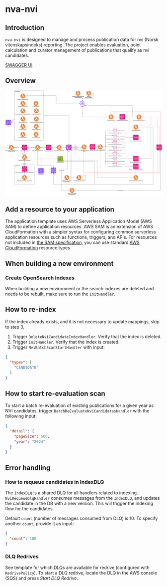 # nva-nvi

## Introduction

`nva-nvi` is designed to manage and process publication data for nvi (Norsk vitenskapsindeks) reporting. 
The project enables evaluation, point calculation and curator management of publications that qualify as nvi candidates.

[SWAGGER UI](https://petstore.swagger.io/?url=https://raw.githubusercontent.com/BIBSYSDEV/nva-nvi/refs/heads/main/docs/openapi.yaml)

## Overview

![Alt text](resources/NVI-overview.png)

## Add a resource to your application

The application template uses AWS Serverless Application Model (AWS SAM) to define application resources. AWS SAM is an
extension of AWS CloudFormation with a simpler syntax for configuring common serverless application resources such as
functions, triggers, and APIs. For resources not included
in [the SAM specification](https://github.com/awslabs/serverless-application-model/blob/master/versions/2016-10-31.md),
you can use
standard [AWS CloudFormation](https://docs.aws.amazon.com/AWSCloudFormation/latest/UserGuide/aws-template-resource-type-ref.html)
resource types.

## When building a new environment

### Create OpenSearch Indexes

When building a new environment or the search indexes are deleted and needs to
be rebuilt, make sure to run the `InitHandler`.

## How to re-index

If the index already exists, and it is not necessary to update mappings, skip
to step 3.

1. Trigger `DeleteNviCandidateIndexHandler`. Verify that the index is deleted.
2. Trigger `InitHandler`. Verify that the index is created.
3. Trigger `NviBatchScanStartHandler` with input:

```json
{
  "types": [
    "CANDIDATE"
  ]
}
```

## How to start re-evaluation scan

To start a batch re-evaluation of existing publications for a given year as NVI candidates, trigger `BatchReEvaluateNviCandidatesHandler` with the following input:

```json
{
  "detail": {
    "pageSize": 500,
    "year": "2024"
  }
}
```

## Error handling

### How to requeue candidates in IndexDLQ

The `IndexDLQ` is a shared DLQ for all handlers related to indexing.
`NviRequeueDlqHandler` consumes messages from the `IndexDLQ`, and updates the
candidate in the DB with a new version. This will trigger the indexing flow
for the candidates.

Default `count` (number of messages consumed from DLQ) is 10. To specify
another `count`, provide it as input:

```json
{
  "count": 100
}
```

### DLQ Redrives

See template for which DLQs are available for redrive (configured with
`RedrivePolicy`). To start a DLQ redrive, locate the DLQ in the AWS console
(SQS) and press _Start DLQ Redrive_.
